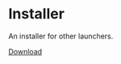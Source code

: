 # Installer
An installer for other launchers.

[Download](https://github.com/Sol-Client/Installer/releases)
